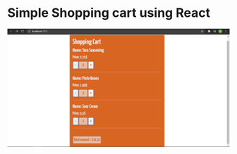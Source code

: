 # Simple Shopping cart using React
![alt text](https://github.com/Mohamedizzath/task-3-shoppingcart/blob/main/public/screenshots/Screenshot.png)
